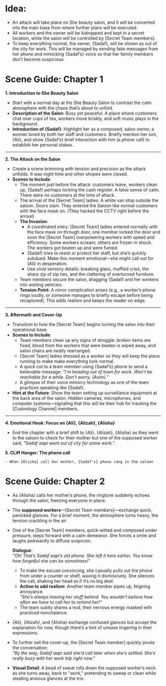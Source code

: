 # Idea:
- An attack will take place on She beauty salon, and it will be converted into the main base from where further plans will be executed.  
- All workers and the owner will be kidnapped and kept in a secret location, while the salon will be controlled by [Secret Team members].  
- To keep everything normal, the owner, {Sadaf}, will be shown as out of the city for work. This will be managed by sending fake messages from her phone and mimicking {Sadaf’s} voice so that her family members don’t become suspicious.


# Scene Guide: Chapter 1

**1. Introduction to She Beauty Salon**  
   - Start with a normal day at the She Beauty Salon to contrast the calm atmosphere with the chaos that’s about to unfold.  
   - **Description of the Salon**: Busy yet peaceful. A place where customers chat over cups of tea, workers move briskly, and soft music plays in the background.  
   - **Introduction of {Sadaf}**: Highlight her as a composed, salon owner, a woman loved by both her staff and customers. Briefly mention her son, {Ali}, and show {Sadaf’s} brief interaction with him (a phone call) to establish her personal stakes.  

---

**2. The Attack on the Salon**  
   - Create a scene brimming with tension and precision as the attack unfolds. It was night time and other shopes were closed.  
   - **Scenes to Include**:  
     - The moment just before the attack: customers leave, workers clean up, {Sadaf} perhaps locking the cash register. A false sense of calm. There were no customers at the time of attack.  
     - The arrival of the [Secret Team] ladies: A white van stop outside the saloon. Doors slam. They entered the Saloon like normal customers with the face mask on. (They hacked the CCTV right before the arrival)  
     - **The Invasion**:  
       - A coordinated entry: [Secret Team] ladies entered normally with the face mask on through door, one member locked the door and soon the [Secret Team] overpowering workers with speed and efficiency. Some workers scream; others are frozen in shock. The workers got beaten up and were fumed. 
       - {Sadaf} tries to resist or protect her staff, but she’s quickly subdued. Make this moment emotional—she might call out for {Ali} in desperation.  
       - Use vivid sensory details: breaking glass, muffled cries, the sharp zip of zip ties, and the clattering of overturned furniture.  
     - Team members secure the salon, dragging {Sadaf} and her workers into waiting vehicles.  
     - **Tension Point**: A minor complication arises (e.g., a worker’s phone rings loudly, or someone manages to briefly escape before being recaptured). This adds realism and keeps the reader on edge.  

---

**3. Aftermath and Cover-Up**  
   - Transition to how the [Secret Team] begins turning the salon into their operational base.  
   - **Scenes to Include**:  
     - Team members clean up any signs of struggle: broken items are fixed, blood from the workers that were beaten is wiped away, and salon chairs are neatly rearranged.
     - [Secret Team] ladies dressed as a worker so they will keep the place running to make make everything look normal.   
     - A quick cut to a team member using {Sadaf’s} phone to send a believable message: *“I’m heading out of town for work. Won’t be reachable for a while. Don’t worry, {Asim}.”*  
     - A glimpse of their voice mimicry technology as one of the team practices speaking like {Sadaf}.  
   - **Hint at the Future**: Show the team setting up surveillance equipment at the back area of the salon. Hidden cameras, microphones, and computer systems—signaling that this will be their hub for tracking the [Cusinology Channel] members.  

---

**4. Emotional Hook: Focus on {Ali}, {Alizah}, {Alisha}**  
   - End the chapter with a brief shift to {Ali}, {Alizah}, {Alisha} as they went to the saloon to check for their mother but one of the supposed worker said, *"Sadaf aapi went out of city for some work."*.

**5. CLiff Hanger: The phone call**

    - When {Alisha} call her mother, {Sadaf's} phone rang in the saloon

# Scene Guide: Chapter 2

- As {Alisha} calls her mother’s phone, the ringtone suddenly echoes through the salon, freezing everyone in place.  
- The **supposed workers**—[Secret Team members]—exchange quick, panicked glances. For a brief moment, the atmosphere turns heavy, the tension crackling in the air.  
- One of the [Secret Team] members, quick-witted and composed under pressure, steps forward with a calm demeanor. She forces a smile and laughs awkwardly to diffuse suspicion.  

   **Dialogue**:  
   *“Oh! That’s Sadaf aapi’s old phone. She left it here earlier. You know how forgetful she can be sometimes!”*  
   - To make the excuse convincing, she casually pulls out the phone from under a counter or shelf, waving it dismissively. She silences the call, shaking her head as if it’s no big deal.  
   - **Action to add realism**: Another team member pipes up, feigning annoyance.  
     *“She’s always leaving her stuff behind. You wouldn’t believe how often we have to call her to remind her!”*  
   - The team subtly shares a nod, their nervous energy masked with practiced nonchalance.  

- {Ali}, {Alizah}, and {Alisha} exchange confused glances but accept the explanation for now, though there’s a hint of unease lingering in their expressions.  
- To further sell the cover-up, the [Secret Team member] quickly pivots the conversation:  
   *“By the way, Sadaf aapi said she’d call later when she’s settled. She’s really busy with her work trip right now.”*  

- **Visual Detail**: A bead of sweat rolls down the supposed worker’s neck as she turns away, back to "work," pretending to sweep or clean while stealing anxious glances at the trio.  
